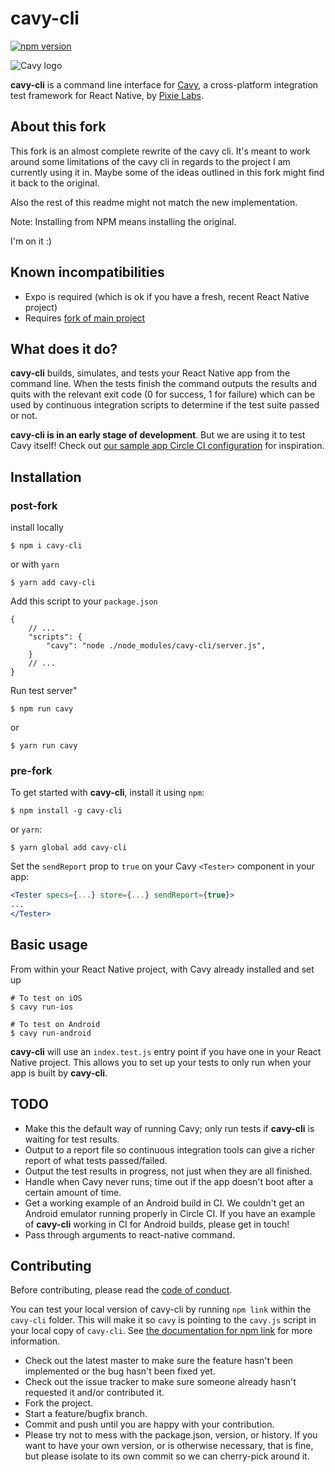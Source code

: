 # cavy-cli

[![npm version](https://badge.fury.io/js/cavy-cli.svg)](https://badge.fury.io/js/cavy-cli)

![Cavy logo](https://cloud.githubusercontent.com/assets/126989/22546798/6cf18938-e936-11e6-933f-da756b9ee7b8.png)

**cavy-cli** is a command line interface for
[Cavy](https://github.com/pixielabs/cavy), a cross-platform integration test
framework for React Native, by [Pixie Labs](https://pixielabs.io).

## About this fork

This fork is an almost complete rewrite of the cavy cli. It's meant to work around
some limitations of the cavy cli in regards to the project I am currently using
it in. Maybe some of the ideas outlined in this fork might find it back to the
original.
  
Also the rest of this readme might not match the new implementation.

Note: Installing from NPM means installing the original.

I'm on it :)

## Known incompatibilities

* Expo is required (which is ok if you have a fresh, recent React Native project)
* Requires [fork of main project](https://github.com/dkaufhold/cavy/)

## What does it do?

**cavy-cli** builds, simulates, and tests your React Native app from the
command line. When the tests finish the command outputs the results and quits
with the relevant exit code (0 for success, 1 for failure) which can be used by
continuous integration scripts to determine if the test suite passed or not.

**cavy-cli is in an early stage of development**. But we are using it to test
Cavy itself! Check out [our sample app Circle CI
configuration](https://github.com/pixielabs/cavy/blob/master/.circleci/config.yml) 
for inspiration.

## Installation

### post-fork

install locally 

```shell
$ npm i cavy-cli
```

or with `yarn`

```shell
$ yarn add cavy-cli
```

Add this script to your `package.json`

```json5
{
    // ...
    "scripts": {
        "cavy": "node ./node_modules/cavy-cli/server.js",
    }
    // ...
}
```

Run test server"

```shell
$ npm run cavy
```

or

```shell
$ yarn run cavy
```

### pre-fork

To get started with **cavy-cli**, install it using `npm`:

```shell
$ npm install -g cavy-cli
```

or `yarn`:

```shell
$ yarn global add cavy-cli
```

Set the `sendReport` prop to `true` on your Cavy `<Tester>` component in your
app:

```jsx
<Tester specs={...} store={...} sendReport={true}>
...
</Tester>
```


## Basic usage

From within your React Native project, with Cavy already installed and set up

```shell
# To test on iOS
$ cavy run-ios

# To test on Android
$ cavy run-android
```

**cavy-cli** will use an `index.test.js` entry point if you have one in your
React Native project. This allows you to set up your tests to only run
when your app is built by **cavy-cli**.
 
## TODO

- Make this the default way of running Cavy; only run tests if **cavy-cli** is
  waiting for test results.
- Output to a report file so continuous integration tools can give a richer
  report of what tests passed/failed.
- Output the test results in progress, not just when they are all finished.
- Handle when Cavy never runs; time out if the app doesn't boot after a certain
  amount of time.
- Get a working example of an Android build in CI. We couldn't get an Android
  emulator running properly in Circle CI. If you have an example of
  **cavy-cli** working in CI for Android builds, please get in touch!
- Pass through arguments to react-native command.

## Contributing

Before contributing, please read the [code of conduct](CODE_OF_CONDUCT.md).

You can test your local version of cavy-cli by running `npm link` within the
`cavy-cli` folder. This will make it so `cavy` is pointing to the `cavy.js`
script in your local copy of `cavy-cli`. See
[the documentation for npm link](https://docs.npmjs.com/cli/link) for more
information.

- Check out the latest master to make sure the feature hasn't been implemented
  or the bug hasn't been fixed yet.
- Check out the issue tracker to make sure someone already hasn't requested it
  and/or contributed it.
- Fork the project.
- Start a feature/bugfix branch.
- Commit and push until you are happy with your contribution.
- Please try not to mess with the package.json, version, or history. If you
  want to have your own version, or is otherwise necessary, that is fine, but
  please isolate to its own commit so we can cherry-pick around it.
